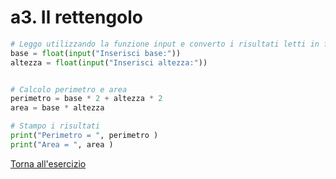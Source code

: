 # a3. Il rettengolo
```python
# Leggo utilizzando la funzione input e converto i risultati letti in float
base = float(input("Inserisci base:"))
altezza = float(input("Inserisci altezza:"))


# Calcolo perimetro e area
perimetro = base * 2 + altezza * 2
area = base * altezza

# Stampo i risultati
print("Perimetro = ", perimetro )
print("Area = ", area )

```
[Torna all'esercizio](1-input-output#a3-il-rettangolo)